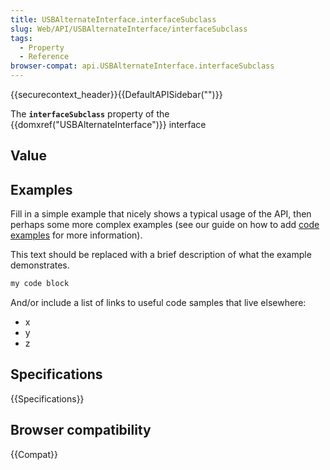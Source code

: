 ```yaml
---
title: USBAlternateInterface.interfaceSubclass
slug: Web/API/USBAlternateInterface/interfaceSubclass
tags:
  - Property
  - Reference
browser-compat: api.USBAlternateInterface.interfaceSubclass
---
```

{{securecontext_header}}{{DefaultAPISidebar("")}}

The **`interfaceSubclass`** property of the {{domxref("USBAlternateInterface")}} interface 

## Value



## Examples

Fill in a simple example that nicely shows a typical usage of the API, then perhaps some more complex examples (see our guide on how to add [code examples](/en-US/docs/MDN/Contribute/Structures/Code_examples) for more information).

This text should be replaced with a brief description of what the example demonstrates.

```js
my code block
```

And/or include a list of links to useful code samples that live elsewhere:

*   x
*   y
*   z

## Specifications

{{Specifications}}

## Browser compatibility

{{Compat}}


